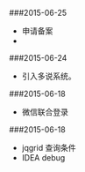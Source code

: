 ###2015-06-25
*	申请备案
*	


###2015-06-24
*	引入多说系统。

###2015-06-18
*	微信联合登录

###2015-06-18
*	jqgrid 查询条件
*	IDEA debug
